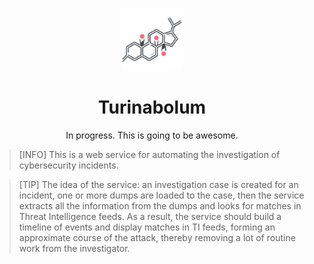 <p align="center">
<img alt="Logo" src="assets/progesterone.png" height="100px">
</p>

<h1 align="center">Turinabolum</h1>

<p align="center">
In progress. This is going to be awesome. 
</p>

> [INFO]
> This is a web service for automating the investigation of cybersecurity incidents.

> [TIP]
> The idea of ​​the service: an investigation case is created for an incident, one or more dumps are loaded to the case, then the service extracts all the information from the dumps and looks for matches in Threat Intelligence feeds. As a result, the service should build a timeline of events and display matches in TI feeds, forming an approximate course of the attack, thereby removing a lot of routine work from the investigator. 
